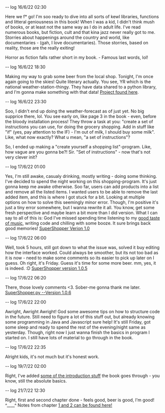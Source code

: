 -- log 16/6/22 02:30

Here we f* go! I'm soo ready to dive into all sorts of kewl libraries, functions and litteral geniousness in this book!
When I was a kid, I didn't think mush of books, or at least not the same way as I do in adult life.
I've read numerous books, but fiction, cult and that kina jazz never really got to me. Storries about happenings around the country and 
world, like documentaries - (gah, I love documentaries). Those storries, based on reality, those are the really exiting!

Horror as fiction falls rather short in my book. - Famous last words, lol!

-- log 16/6/22 18:30

Making my way to grab some beer from the local shop. Tonight, I'm once again going to the skies! Quite literary actually. You see, YR which is the
national weather-station-thingy. They have data shared to a python library, and I'm gonna make something with that data!
[Project found here](https://pypi.org/project/python-yr/).

-- log 16/6/22 23:30

Soo, I didn't end up doing the weather-forecast as of just yet. No big supprice there, lol. You see early on, like page 3 in the book - even, before the bloody installation process! They throw a task at you: "create a set of instructions you can use, for doing the grocery shopping. Add in stuff like "if" (yes, pay attention to the IF) - I'm out of milk, I should buy some milk". Like, what now exactly? What u mean, "a set of instructions"? 

So, I ended up making a "create yourself a shopping list"-program. Like, how vague are you gonna be?! Sir. "Set of instructions" - now that's not very clever init? 

-- log 17/6/22 01:00

Yes, I'm still awake, casualy drinking, mostly writing - doing some thinking. I've decided to spend the night working on this shopping-program. It's just gonna keep me awake otherwise. Soo far, users can add products into a list and remove all the listed items. I wanted users to be able to remove the last added item, and this is where I got stuck for a bit. Looking at multiple options on how to solve this seemingly minor error. Though, I'm positive it's just a tiny error somewhere, but I wanna rewrite it all. You know, get some fresh perspective and maybe learn a bit more than I did version. What I can say to all of this is: God I've missed spending time listening to my [good taste of music](https://open.spotify.com/playlist/7GKqT5NA70ngPBX8XMdwZV?si=d77c8a69df5747c6), writing code and chilling with some booze. It sure brings back good memories! [SuperShopper Verion 1.0](https://github.com/p3k4/Skewl/blob/main/storage.py)

-- log 17/6/22 06:00

Well, took 5 hours, still got down to what the issue was, solved it buy editing how the interface worked. Could always be smoother, but its not too bad as it is now - need to make some comments so its easier to pick up later on I guess. Oh right, it's Friday. Guess it's time for some more beer. mm, yes, it is indeed. :D
[SuperShopper version 1.0.5](https://github.com/p3k4/Skewl/blob/main/SuperShoper1.0.5.py)

-- log 17/6/22 06:20

There, those lovely comments <3. Sober-me gonna thank me later. [SuperShopper.py --Version 1.0.6](https://github.com/p3k4/Skewl/blob/main/SuperShoper1.0.6.py)

-- log 17/6/22 22:00

Awright, Awright Awright! God some awesome tips on how to structure code in the future. Still need to figure a lot of this stuff out, but already knowing some programming in Java and Javascript sure help! It's still Friday, got some sleep and ready to spend the rest of the evening/night same as yesterday. Though, right now I just wanna finish the basics in program I started on. I still have lots of material to go through in the book.

-- log 17/6/22 22:35

Alright kids, it's not much but it's honest work.

-- log 19/7/22 02:00

Right, I've added [some of the introduction stuff](https://github.com/p3k4/Skewl/blob/main/notes_1.py) the book goes through - you know, still the absolute basics. 

-- log 21/7/22 12:30

Right, first and second chapter done - feels good, beer is good, I'm good! ^____^
Notes from chapter [1 and 2 can be found here!](https://github.com/p3k4/Skewl/blob/main/kap%201-2.py)
